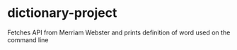 # dictionary-project

Fetches API from Merriam Webster and prints definition of word used on the command line